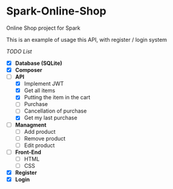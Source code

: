 # Spark-Online-Shop
Online Shop project for Spark

This is an example of usage this API, with register / login system

*TODO List*
- [x] **Database (SQLite)**
- [x] **Composer**
- [ ] **API**
  - [x] Implement JWT
  - [x] Get all items
  - [x] Putting the item in the cart
  - [ ] Purchase
  - [ ] Cancellation of purchase
  - [x] Get my last purchase
- [ ] **Managment**
   - [ ] Add product
   - [ ] Remove product
   - [ ] Edit product
- [ ] **Front-End**
   - [ ] HTML
   - [ ] CSS
- [x] **Register**
- [x] **Login**